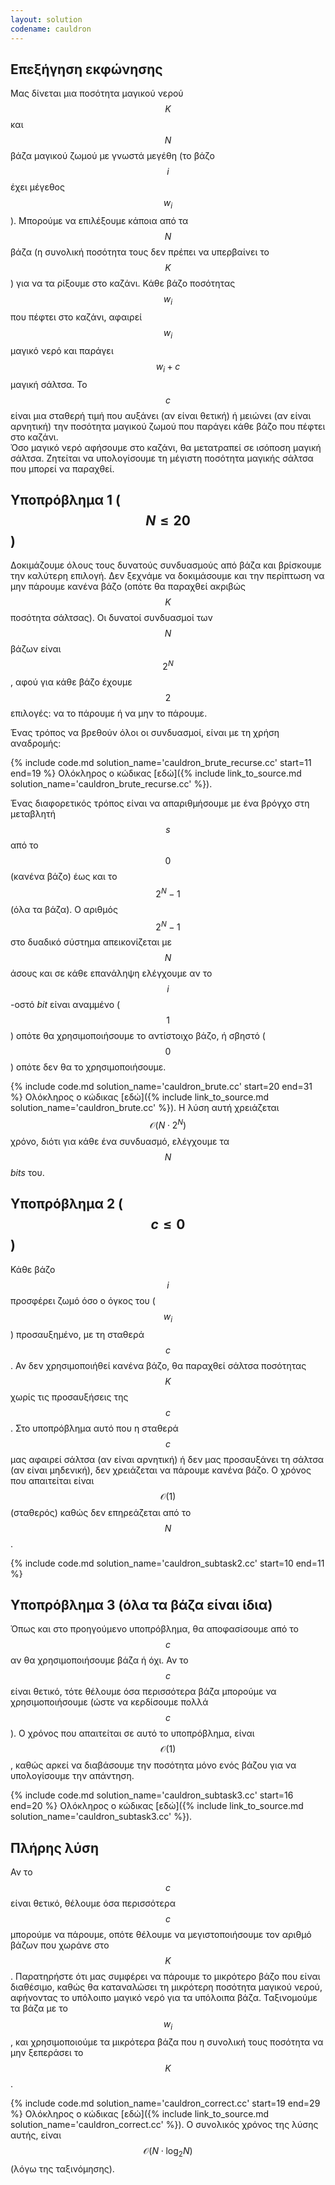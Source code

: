 ```yaml
---
layout: solution
codename: cauldron
---
```


## Επεξήγηση εκφώνησης
Μας δίνεται μια ποσότητα μαγικού νερού $$K$$ και $$N$$ βάζα μαγικού ζωμού με γνωστά μεγέθη (το βάζο $$i$$ έχει μέγεθος $$w_i$$). 
Μπορούμε να επιλέξουμε κάποια από τα $$N$$ βάζα (η συνολική ποσότητα τους δεν πρέπει να υπερβαίνει το $$K$$) για να τα ρίξουμε στο 
καζάνι. Κάθε βάζο ποσότητας $$w_i$$ που πέφτει στο καζάνι, αφαιρεί $$w_i$$ μαγικό νερό και παράγει $$w_i+c$$ μαγική σάλτσα.
Το $$c$$ είναι μια σταθερή τιμή που αυξάνει (αν είναι θετική) ή μειώνει (αν είναι αρνητική) την ποσότητα μαγικού ζωμού 
που παράγει κάθε βάζο που πέφτει στο καζάνι.  
Όσο μαγικό νερό αφήσουμε στο καζάνι, θα μετατραπεί σε ισόποση μαγική σάλτσα. Ζητείται να υπολογίσουμε τη μέγιστη ποσότητα 
μαγικής σάλτσα που μπορεί να παραχθεί.

## Υποπρόβλημα 1 ($$ N\le 20 $$)

Δοκιμάζουμε όλους τους δυνατούς συνδυασμούς από βάζα και βρίσκουμε την καλύτερη επιλογή. Δεν ξεχνάμε να δοκιμάσουμε 
και την περίπτωση να μην πάρουμε κανένα βάζο (οπότε θα παραχθεί ακριβώς $$K$$ ποσότητα σάλτσας). 
Οι δυνατοί συνδυασμοί των $$N$$ βάζων είναι 
$$2^N$$, αφού για κάθε βάζο έχουμε $$2$$ επιλογές: να το πάρουμε ή να μην το πάρουμε. 

Ένας τρόπος να βρεθούν όλοι οι συνδυασμοί, είναι με τη χρήση αναδρομής:

{% include code.md solution_name='cauldron_brute_recurse.cc' start=11 end=19 %}
Ολόκληρος ο κώδικας [εδώ]({% include link_to_source.md solution_name='cauldron_brute_recurse.cc' %}).

Ένας διαφορετικός τρόπος είναι να απαριθμήσουμε με ένα βρόγχο στη 
μεταβλητή $$s$$ από το $$0$$ (κανένα βάζο) έως και το $$2^N-1$$ (όλα τα βάζα). 
Ο αριθμός $$2^N-1$$ στο δυαδικό σύστημα απεικονίζεται με $$N$$ άσους και σε κάθε επανάληψη 
ελέγχουμε αν το $$i$$-οστό *bit* είναι αναμμένο ($$1$$) οπότε θα χρησιμοποιήσουμε το αντίστοιχο βάζο, 
ή σβηστό ($$0$$) οπότε δεν θα το χρησιμοποιήσουμε.

{% include code.md solution_name='cauldron_brute.cc' start=20 end=31 %}
Ολόκληρος ο κώδικας [εδώ]({% include link_to_source.md solution_name='cauldron_brute.cc' %}). 
Η λύση αυτή χρειάζεται $$\mathcal{O}(N \cdot 2^N)$$ χρόνο, διότι για κάθε ένα συνδυασμό, ελέγχουμε τα $$N$$ *bits* του.

## Υποπρόβλημα 2 ($$c \le 0$$)

Κάθε βάζο $$i$$ προσφέρει ζωμό όσο ο όγκος του ($$w_i$$) προσαυξημένο, με τη σταθερά $$c$$. 
Αν δεν χρησιμοποιήθεί κανένα βάζο, θα παραχθεί σάλτσα ποσότητας $$K$$ χωρίς τις προσαυξήσεις της $$c$$. 
Στο υποπρόβλημα αυτό που η σταθερά $$c$$ μας αφαιρεί σάλτσα (αν είναι αρνητική) ή δεν μας προσαυξάνει τη σάλτσα 
(αν είναι μηδενική), δεν χρειάζεται να πάρουμε κανένα βάζο. 
Ο χρόνος που απαιτείται είναι $$\mathcal{O}(1)$$ (σταθερός) καθώς δεν επηρεάζεται από το $$N$$. 


{% include code.md solution_name='cauldron_subtask2.cc' start=10 end=11 %}

## Υποπρόβλημα 3 (όλα τα βάζα είναι ίδια)

Όπως και στο προηγούμενο υποπρόβλημα, θα αποφασίσουμε από το $$c$$ αν θα χρησιμοποιήσουμε βάζα ή όχι. Αν το $$c$$ 
είναι θετικό, τότε θέλουμε όσα περισσότερα βάζα μπορούμε να χρησιμοποιήσουμε (ώστε να κερδίσουμε πολλά $$c$$).
Ο χρόνος που απαιτείται σε αυτό το υποπρόβλημα, είναι $$\mathcal{O}(1)$$, καθώς αρκεί να διαβάσουμε την ποσότητα 
μόνο ενός βάζου για να υπολογίσουμε την απάντηση.

{% include code.md solution_name='cauldron_subtask3.cc' start=16 end=20 %}
Ολόκληρος ο κώδικας [εδώ]({% include link_to_source.md solution_name='cauldron_subtask3.cc' %}). 

## Πλήρης λύση

Αν το $$c$$ είναι θετικό, θέλουμε όσα περισσότερα $$c$$ μπορούμε να πάρουμε, οπότε θέλουμε να μεγιστοποιήσουμε τον 
αριθμό βάζων που χωράνε στο $$K$$. Παρατηρήστε ότι μας συμφέρει να πάρουμε το μικρότερο βάζο που είναι διαθέσιμο, 
καθώς θα καταναλώσει τη μικρότερη ποσότητα μαγικού νερού, αφήνοντας το υπόλοιπο μαγικό νερό για τα υπόλοιπα βάζα. 
Ταξινομούμε τα βάζα με το $$w_i$$, και χρησιμοποιούμε τα μικρότερα βάζα που η 
συνολική τους ποσότητα να μην ξεπεράσει το $$K$$.  

{% include code.md solution_name='cauldron_correct.cc' start=19 end=29 %}
Ολόκληρος ο κώδικας [εδώ]({% include link_to_source.md solution_name='cauldron_correct.cc' %}).
O συνολικός χρόνος της λύσης αυτής, είναι $$\mathcal{O}(N\cdot \log_2{N})$$ (λόγω της ταξινόμησης).
